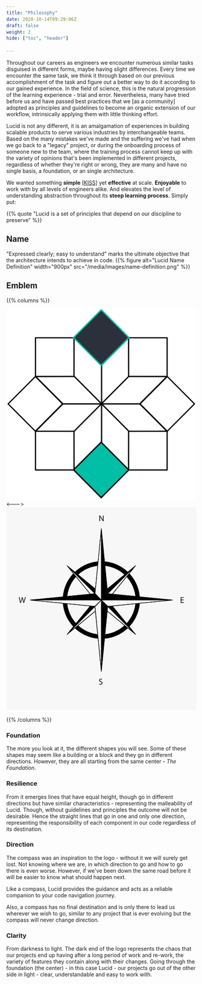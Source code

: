 ```yaml
---
title: "Philosophy"
date: 2020-10-14T09:29:06Z
draft: false
weight: 2
hide: ["toc", "header"]

---
```


Throughout our careers as engineers we encounter numerous similar tasks disguised in different forms, maybe having slight differences.
Every time we encounter the same task, we think it through based on our previous accomplishment of the task and figure out a better way to do it according to our gained experience.
In the field of science, this is the natural progression of the learning experience - trial and error.
Nevertheless, many have tried before us and have passed best practices that we [as a community] adopted as principles and guidelines to become an organic extension of our workflow, intrinsically applying them with little thinking effort.

Lucid is not any different, it is an amalgamation of experiences in building scalable products to serve various industries by interchangeable teams. Based on the many mistakes we've made and the suffering we've had when we go back to a "legacy" project, or during the onboarding process of someone new to the team, where the training process cannot keep up with the variety of opinions that's been implemented in different projects, regardless of whether they're right or wrong, they are many and have no single basis, a foundation, or an single architecture.

We wanted something **simple** [[KISS](https://en.wikipedia.org/wiki/KISS_principle)] yet **effective** at scale. **Enjoyable** to work with by all levels of engineers alike. And elevates the level of understanding abstraction throughout its **steep learning process**. Simply put:

{{% quote "Lucid is a set of principles that depend on our discipline to preserve" %}}

## Name
"Expressed clearly; easy to understand" marks the ultimate objective that the architecture intends to achieve in code.
{{% figure alt="Lucid Name Definition" width="900px" src="/media/images/name-definition.png" %}}

## Emblem
{{% columns %}}

![Lucid Icon](/media/images/icon-simple-coloured.png)
<--->
![Lucid Compass Rose](/media/images/compass-rose.png)

{{% /columns %}}

### Foundation

The more you look at it, the different shapes you will see. Some of these shapes may seem like a building or a block and they go in different directions. However, they are all starting from the same center - *The Foundation*.

### Resilience

From it emerges lines that have equal height, though go in different directions but have similar characteristics - representing the malleability of Lucid. Though, without guidelines and principles the outcome will not be desirable. Hence the straight lines that go in one and only one direction, representing the responsibility of each component in our code regardless of its destination.

### Direction

The compass was an inspiration to the logo - without it we will surely get lost. Not knowing where we are, in which direction to go and how to go there is even worse. However, if we've been down the same road before it will be easier to know what should  happen next.

Like a compass, Lucid provides the guidance and acts as a reliable companion to your code navigation journey.

Also, a compass has no final destination and is only there to lead us wherever we wish to go, similar to any project that is ever evolving but the compass will never change direction.

### Clarity

From darkness to light. The dark end of the logo represents the chaos that our projects end up having after a long period of work and re-work, the variety of features they contain along with their changes. Going through the foundation (the center) - in this case Lucid - our projects go out of the other side in light - clear, understandable and easy to work with.
